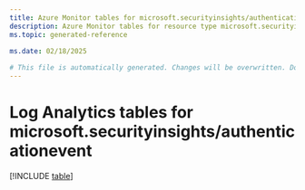 ```yaml
---
title: Azure Monitor tables for microsoft.securityinsights/authenticationevent
description: Azure Monitor tables for resource type microsoft.securityinsights/authenticationevent
ms.topic: generated-reference
   
ms.date: 02/18/2025

# This file is automatically generated. Changes will be overwritten. Do not change this file directly.
---
```


# Log Analytics tables for microsoft.securityinsights/authenticationevent  

[!INCLUDE [table](~/reusable-content/ce-skilling/azure/includes/azure-monitor/reference/tables/microsoft-securityinsights_authenticationevent-include.md)]

